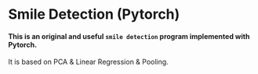 # Smile Detection (Pytorch)

#### This is an original and useful `smile detection` program implemented with Pytorch.

It is based on PCA & Linear Regression & Pooling.
